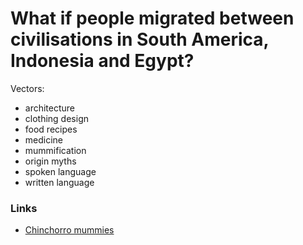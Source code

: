 # What if people migrated between civilisations in South America, Indonesia and Egypt?

Vectors:

- architecture
- clothing design
- food recipes
- medicine
- mummification
- origin myths
- spoken language
- written language

### Links

- [Chinchorro mummies](https://en.wikipedia.org/wiki/Chinchorro_mummies)
